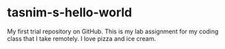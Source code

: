 # tasnim-s-hello-world
My first trial repository on GitHub.
This is my lab assignment for my coding class that I take remotely. 
I love pizza and ice cream. 
